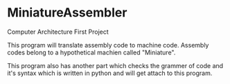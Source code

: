 # MiniatureAssembler
Computer Architecture First Project

This program will translate assembly code to machine code.
Assembly codes belong to a hypothetical machien called "Miniature".

This program also has another part which checks the grammer of code and it's syntax which is written in python and will get attach to this program.
